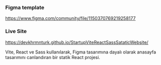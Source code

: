 ### Figma template
https://www.figma.com/community/file/1150370769219258177

### Live Site 
https://devkhrmnturk.github.io/StartupViteReactSassSataticWebsite/


Vite, React ve Sass kullanılarak, Figma tasarımına dayalı olarak anasayfa tasarımını canlandıran bir statik React projesi.

